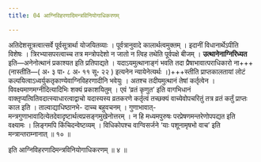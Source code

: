 ```yaml
---
title: 04 आग्निविहरणादिमन्त्रविनियोगाधिकरणम्

---
```


अतिदेशसूत्रत्वात्सर्वे पूर्वसूत्रार्था योजयितव्याः । पूर्वत्रानुवादे कालार्थत्वमुक्तम् । इदानीं विधानार्थेऽपीति विशेषः । त्रिरभ्यासपरत्वाच्च तत्र मन्त्रोपदेशो न जातो न त्विह तथेति पूर्वपक्षे बीजम् । **उत्थानेनाग्निरिध्यत** इति—अनेनोत्थानं प्रकाश्यत इति प्रतिपाद्यते । यदाऽयमुत्थानाङ्गं भवति तदा प्रैषाभावात्पराधिकारो ना+++(नास्तीति—( अ॰ ३ पा॰ ८ अ॰ ११ सू॰ २२ ) इत्यनेन न्यायेनेत्यर्थः ।)+++स्तीति प्राप्तकालतायां लोटं कल्पयित्वाऽध्वर्युकतृकाण्येवाग्निविहरणादीनि भवेयुः । अतश्च तदीयमुत्थानं तेषां कर्तृत्वेन । विवक्ष्यमाणमग्नीदित्यादिभिः शक्यं प्रकाशयितुम् । एवं ‘व्रतं कृणुत’ इति वागभिधानं वाक्तृप्यत्वितिवदात्स्याधारत्वाद्वाचो यदास्यस्य व्रतकरणे कर्तृत्वं तच्छक्यं वाच्येवोपचरितुं तत्र व्रतं कर्तुं प्राप्तः काल इति । ताल्वाद्याधिष्ठानभे- दाच्च बहुवचनम् । गुणाभावात्-मन्त्रगुणाभावादित्येतदेवादृष्टार्थत्वप्रसङ्गमुखेनोत्तरम् । न हि मध्यमपुरुषः परप्रेषणमन्तरेणोपपद्यत इति वक्ष्यामः । लिङ्गमपि किंचिदन्वेष्टव्यम् । विधिकोपश्च वाग्विसर्जने ‘याः पशूनामृषभो वाच’ इति मन्त्रान्तराम्नानात् ॥ १० ॥

इति आग्निविहरणादिमन्त्रविनियोगाधिकरणम् ॥ ४ ॥
